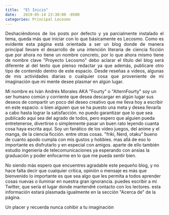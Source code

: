 ```yaml
---
title:  "El Inicio"
date:   2019-05-14 23:30:00 -0500
categories: Principal Lecosmo
---
```

<p style='text-align: justify;'>
Deshaciéndonos de los posts por defecto y ya parcialmente instalado el tema,
queda más que iniciar con lo que básicamente es Lecosmo. Como es evidente
esta página está orientada a ser un blog donde de manera principal llevare el
desarrollo de una intención literaria de ciencia ficción que por ahora no
tiene un nombre concreto, por lo que ahora mismo tiene de nombre clave "Proyecto Lecosmo"
debo aclarar el título del blog será diferente al del texto que pienso redactar ya que
además, publicare otro tipo de contenido dentro de este espacio. Desde reseñas a videos,
algunas de mis actividades diarias o cualquier cosa que proveniente de mi imaginación
que mi mente desee plasmar en algún lugar.

Mi nombre es Iván Andrés Morales AKA "Fourty" o "AlternFourty" soy un ser humano
común y corriente que desea descargar en algún lugar sus deseos de compartir
un poco del deseo creativo que me lleva hoy a escribir en este espacio. o bien alguien
que se ha puesto una meta y desea llevarla a cabo hasta lograr la satisfacción. no
puedo garantizar que lo que sea publicado aquí sea del agrado de todos, pero espero
que alguien pueda entretenerse, divertirse o simplemente pasar un buen rato leyendo
cuanta cosa haya escrita aquí. Soy un fanático de los video juegos, del anime y el manga, de la
ciencia ficción. entre otras cosas. "friki, Nerd, otaku" bueno de cuanto apodo
cumpla con mis gustos y hobbies. mas allá de eso lo importante es disfrutarlo y
en especial con amigos. aparte de ello también estudio ingeniería de telecomunicaciones
ya esperando con ansias la graduación y poder enfocarme en lo que me pueda sentir bien.

No siendo más espero que encuentres agradable este pequeño blog, y no hace falta
decir que cualquier crítica, opinión o mensaje es más que bienvenido lo importante
es que sea algo que les permita a todos aprender cosas nuevas o iluminar en nuestra
gran ignorancia. puedes escribir a mi Twitter, que sería el lugar donde mantendré
contacto con los lectores. esta información estará plasmada igualmente en la sección
"Acerca de" de la página.

Un placer y recuerda nunca cohibir a tu imaginación

</p>
